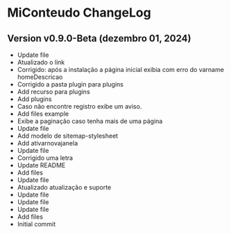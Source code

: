 # MiConteudo ChangeLog

## Version v0.9.0-Beta (dezembro 01, 2024)
- Update file
- Atualizado o link
- Corrigido: após a instalação a página inicial exibia com erro do varname homeDescricao
- Corrigido a pasta plugin para plugins
- Add recurso para plugins
- Add plugins
- Caso não encontre registro exibe um aviso.
- Add files example
- Exibe a paginação caso tenha mais de uma página
- Update file
- Add modelo de sitemap-stylesheet
- Add ativarnovajanela
- Update file
- Corrigido uma letra
- Update README
- Add files
- Update file
- Atualizado atualização e suporte
- Update file
- Update file
- Update file
- Add files
- Initial commit

